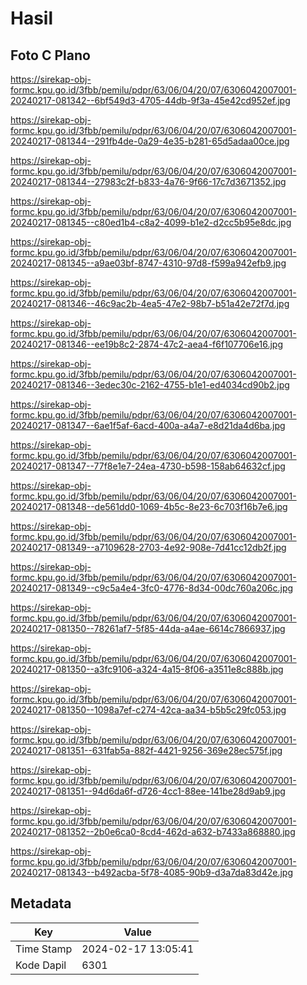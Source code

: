# Hasil

## Foto C Plano

https://sirekap-obj-formc.kpu.go.id/3fbb/pemilu/pdpr/63/06/04/20/07/6306042007001-20240217-081342--6bf549d3-4705-44db-9f3a-45e42cd952ef.jpg

https://sirekap-obj-formc.kpu.go.id/3fbb/pemilu/pdpr/63/06/04/20/07/6306042007001-20240217-081344--291fb4de-0a29-4e35-b281-65d5adaa00ce.jpg

https://sirekap-obj-formc.kpu.go.id/3fbb/pemilu/pdpr/63/06/04/20/07/6306042007001-20240217-081344--27983c2f-b833-4a76-9f66-17c7d3671352.jpg

https://sirekap-obj-formc.kpu.go.id/3fbb/pemilu/pdpr/63/06/04/20/07/6306042007001-20240217-081345--c80ed1b4-c8a2-4099-b1e2-d2cc5b95e8dc.jpg

https://sirekap-obj-formc.kpu.go.id/3fbb/pemilu/pdpr/63/06/04/20/07/6306042007001-20240217-081345--a9ae03bf-8747-4310-97d8-f599a942efb9.jpg

https://sirekap-obj-formc.kpu.go.id/3fbb/pemilu/pdpr/63/06/04/20/07/6306042007001-20240217-081346--46c9ac2b-4ea5-47e2-98b7-b51a42e72f7d.jpg

https://sirekap-obj-formc.kpu.go.id/3fbb/pemilu/pdpr/63/06/04/20/07/6306042007001-20240217-081346--ee19b8c2-2874-47c2-aea4-f6f107706e16.jpg

https://sirekap-obj-formc.kpu.go.id/3fbb/pemilu/pdpr/63/06/04/20/07/6306042007001-20240217-081346--3edec30c-2162-4755-b1e1-ed4034cd90b2.jpg

https://sirekap-obj-formc.kpu.go.id/3fbb/pemilu/pdpr/63/06/04/20/07/6306042007001-20240217-081347--6ae1f5af-6acd-400a-a4a7-e8d21da4d6ba.jpg

https://sirekap-obj-formc.kpu.go.id/3fbb/pemilu/pdpr/63/06/04/20/07/6306042007001-20240217-081347--77f8e1e7-24ea-4730-b598-158ab64632cf.jpg

https://sirekap-obj-formc.kpu.go.id/3fbb/pemilu/pdpr/63/06/04/20/07/6306042007001-20240217-081348--de561dd0-1069-4b5c-8e23-6c703f16b7e6.jpg

https://sirekap-obj-formc.kpu.go.id/3fbb/pemilu/pdpr/63/06/04/20/07/6306042007001-20240217-081349--a7109628-2703-4e92-908e-7d41cc12db2f.jpg

https://sirekap-obj-formc.kpu.go.id/3fbb/pemilu/pdpr/63/06/04/20/07/6306042007001-20240217-081349--c9c5a4e4-3fc0-4776-8d34-00dc760a206c.jpg

https://sirekap-obj-formc.kpu.go.id/3fbb/pemilu/pdpr/63/06/04/20/07/6306042007001-20240217-081350--78261af7-5f85-44da-a4ae-6614c7866937.jpg

https://sirekap-obj-formc.kpu.go.id/3fbb/pemilu/pdpr/63/06/04/20/07/6306042007001-20240217-081350--a3fc9106-a324-4a15-8f06-a3511e8c888b.jpg

https://sirekap-obj-formc.kpu.go.id/3fbb/pemilu/pdpr/63/06/04/20/07/6306042007001-20240217-081350--1098a7ef-c274-42ca-aa34-b5b5c29fc053.jpg

https://sirekap-obj-formc.kpu.go.id/3fbb/pemilu/pdpr/63/06/04/20/07/6306042007001-20240217-081351--631fab5a-882f-4421-9256-369e28ec575f.jpg

https://sirekap-obj-formc.kpu.go.id/3fbb/pemilu/pdpr/63/06/04/20/07/6306042007001-20240217-081351--94d6da6f-d726-4cc1-88ee-141be28d9ab9.jpg

https://sirekap-obj-formc.kpu.go.id/3fbb/pemilu/pdpr/63/06/04/20/07/6306042007001-20240217-081352--2b0e6ca0-8cd4-462d-a632-b7433a868880.jpg

https://sirekap-obj-formc.kpu.go.id/3fbb/pemilu/pdpr/63/06/04/20/07/6306042007001-20240217-081343--b492acba-5f78-4085-90b9-d3a7da83d42e.jpg


## Metadata

| Key        | Value               |
| ---------- | ------------------- |
| Time Stamp | 2024-02-17 13:05:41 |
| Kode Dapil | 6301                |



